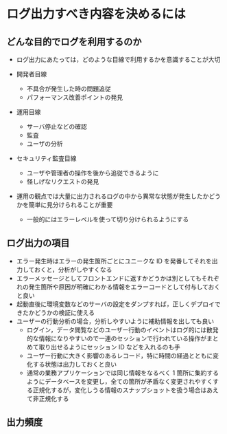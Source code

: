 # ログ出力すべき内容を決めるには

## どんな目的でログを利用するのか

- ログ出力にあたっては，どのような目線で利用するかを意識することが大切
- 開発者目線

  - 不具合が発生した時の問題追従
  - パフォーマンス改善ポイントの発見

- 運用目線

  - サーバ停止などの確認
  - 監査
  - ユーザの分析

- セキュリティ監査目線

  - ユーザや管理者の操作を後から追従できるように
  - 怪しげなリクエストの発見

- 運用の観点では大量に出力されるログの中から異常な状態が発生したかどうかを簡単に見分けられることが重要
  - 一般的にはエラーレベルを使って切り分けられるようにする

## ログ出力の項目

- エラー発生時はエラーの発生箇所ごとにユニークな ID を発番してそれを出力しておくと，分析がしやすくなる
- エラーメッセージとしてフロントエンドに返すかどうかは別としてもそれぞれの発生箇所や原因が明確にわかる情報をエラーコードとして付与しておくと良い
- 起動直後に環境変数などのサーバの設定をダンプすれば，正しくデプロイできたかどうかの検証に使える
- ユーザーの行動分析の場合，分析しやすいように補助情報を出しても良い
  - ログイン，データ閲覧などのユーザー行動のイベントはログ的には散発的な情報になりやすいので一連のセッションで行われている操作がまとめて取り出せるようにセッション ID などを入れるのも手
  - ユーザー行動に大きく影響のあるレコード，特に時間の経過とともに変化する状態は出力しておくと良い
  - 通常の業務アプリケーションでは同じ情報をなるべく 1 箇所に集約するようにデータベースを変更し，全ての箇所が矛盾なく変更されやすくする正規化するが，変化しうる情報のスナップショットを扱う場合はあえて非正規化する

## 出力頻度
